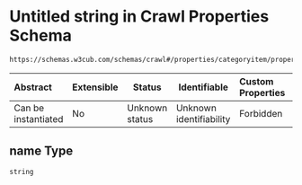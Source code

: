 # Untitled string in Crawl Properties Schema

```txt
https://schemas.w3cub.com/schemas/crawl#/properties/categoryitem/properties/name
```




| Abstract            | Extensible | Status         | Identifiable            | Custom Properties | Additional Properties | Access Restrictions | Defined In                                                                   |
| :------------------ | ---------- | -------------- | ----------------------- | :---------------- | --------------------- | ------------------- | ---------------------------------------------------------------------------- |
| Can be instantiated | No         | Unknown status | Unknown identifiability | Forbidden         | Allowed               | none                | [crawl.schema.json\*](../generated/crawl.schema.json "open original schema") |

## name Type

`string`
